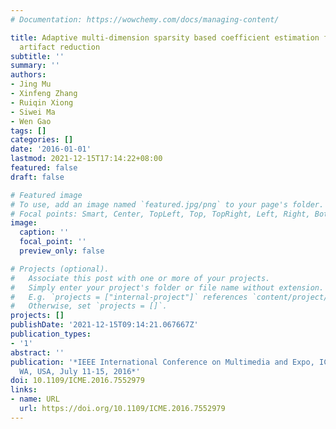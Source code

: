 ```yaml
---
# Documentation: https://wowchemy.com/docs/managing-content/

title: Adaptive multi-dimension sparsity based coefficient estimation for compression
  artifact reduction
subtitle: ''
summary: ''
authors:
- Jing Mu
- Xinfeng Zhang
- Ruiqin Xiong
- Siwei Ma
- Wen Gao
tags: []
categories: []
date: '2016-01-01'
lastmod: 2021-12-15T17:14:22+08:00
featured: false
draft: false

# Featured image
# To use, add an image named `featured.jpg/png` to your page's folder.
# Focal points: Smart, Center, TopLeft, Top, TopRight, Left, Right, BottomLeft, Bottom, BottomRight.
image:
  caption: ''
  focal_point: ''
  preview_only: false

# Projects (optional).
#   Associate this post with one or more of your projects.
#   Simply enter your project's folder or file name without extension.
#   E.g. `projects = ["internal-project"]` references `content/project/deep-learning/index.md`.
#   Otherwise, set `projects = []`.
projects: []
publishDate: '2021-12-15T09:14:21.067667Z'
publication_types:
- '1'
abstract: ''
publication: '*IEEE International Conference on Multimedia and Expo, ICME 2016, Seattle,
  WA, USA, July 11-15, 2016*'
doi: 10.1109/ICME.2016.7552979
links:
- name: URL
  url: https://doi.org/10.1109/ICME.2016.7552979
---
```


